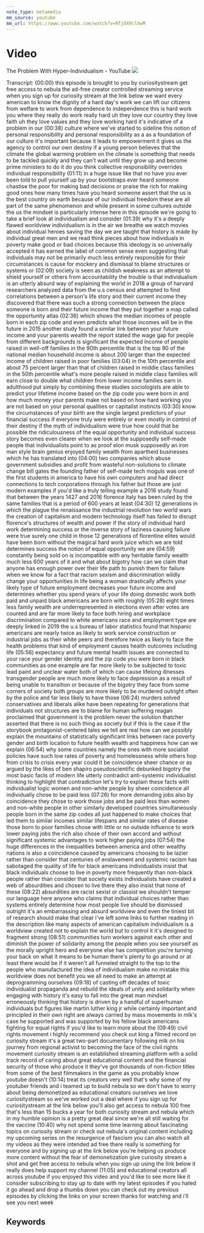 ```yaml
---
note_type: metamedia
mm_source: youtube
mm_url: https://www.youtube.com/watch?v=9TjOX9clhwM
---
```


# Video

The Problem With Hyper-Individualism - YouTube
![](https://www.youtube.com/watch?v=9TjOX9clhwM)

Transcript:
(00:00) this episode is brought to you by curiositystream get free access to nebula the ad-free creator controlled streaming service when you sign up for curiosity stream at the link below  we want every american to know the dignity of a hard day's work we can lift our citizens from welfare to work from dependence to independence this is hard work you where they really do work really hard uh they love our country they love faith uh they love values and they love working hard it's indicative of a problem in our
(00:38) culture where we've started to sideline this notion of personal responsibility and personal responsibility as a as a foundation of our culture it's important because it leads to empowerment it gives us the agency to control our own destiny if a young person believes that the climate the global warming problem on the climate is something that needs to be tackled quickly and they can't wait until they grow up and become prime ministers to do it do you think collective responsibility overrides individual responsibility
(01:11) in a huge issue like that no have you ever been told to pull yourself up by your bootstraps ever heard someone chastise the poor for making bad decisions or praise the rich for making good ones how many times have you heard someone assert that the us is the best country on earth because of our individual freedom these are all part of the same phenomenon and while present in some cultures outside the us the mindset is particularly intense here in this episode we're going to take a brief look at individualism and consider
(01:39) why it's a deeply flawed worldview individualism is in the air we breathe we watch movies about individual heroes saving the day we are taught that history is made by individual great men and we read think pieces about how individuals in poverty make good or bad choices because this ideology is so universally accepted it has earned the label of common sense even suggesting that individuals may not be primarily much less entirely responsible for their circumstances is cause for mockery and dismissal to blame structures or systems or
(02:09) society is seen as childish weakness as an attempt to shield yourself or others from accountability the trouble is that individualism is an utterly absurd way of explaining the world in 2018 a group of harvard researchers analyzed data from the u.s census and attempted to find correlations between a person's life story and their current income they discovered that there was such a strong connection between the place someone is born and their future income that they put together a map called the opportunity atlas
(02:36) which shows the median incomes of people born in each zip code and even predicts what those incomes will be in the future in 2015 another study found a similar link between your future income and your parents wealth the report stated the wage gap for people from different backgrounds is significant the expected income of people raised in well-off families in the 90th percentile that is the top 90 of the national median household income is about 200 larger than the expected income of children raised in poor families
(03:04) in the 10th percentile and about 75 percent larger than that of children raised in middle class families in the 50th percentile what's more people raised in middle class families will earn close to double what children from lower income families earn in adulthood put simply by combining these studies sociologists are able to predict your lifetime income based on the zip code you were born in and how much money your parents make not based on how hard working you are not based on your personal qualities or capitalist instincts
(03:30) know the circumstances of your birth are the single largest predictors of your financial success if everyone truly were entirely or even mostly in control of their destiny if the myth of individualism were true how could that be possible the ridiculousness of the equal opportunity and individual success story becomes even clearer when we look at the supposedly self-made people that individualists point to as proof elon musk supposedly an iron man style brain genius enjoyed family wealth from apartheid businesses which he has translated into
(04:00) two companies which abuse government subsidies and profit from wasteful non-solutions to climate change bill gates the founding father of self-made tech moguls was one of the first students in america to have his own computers and had direct connections to tech corporations through his father but those are just modern examples if you'd like a truly telling example a 2016 study found that between the years 1427 and 2016 florence italy has been ruled by the same families that is a period of 600 years at least
(04:30) 12 generations in which the plague the renaissance the industrial revolution two world wars the creation of capitalism and modern technology itself has failed to disrupt florence's structures of wealth and power if the story of individual hard work determining success or the inverse story of laziness causing failure were true surely one child in those 12 generations of florentine elites would have been born without the magical hard work juice which we are told determines success the notion of equal opportunity we are
(04:59) constantly being sold on is incompatible with any heritable family wealth much less 600 years of it and what about bigotry how can we claim that anyone has enough power over their life path to punish them for failure when we know for a fact that racism sexism and discrimination wildly change your opportunities in life being a woman drastically affects your likely type of future employment decreases your future income and determines whether you spend years of your life doing domestic work both paid and unpaid black americans are born with roughly
(05:28) eight times less family wealth are underrepresented in elections even after votes are counted and are far more likely to face both hiring and workplace discrimination compared to white americans race and employment type are deeply linked in 2019 the u.s bureau of labor statistics found that hispanic americans are nearly twice as likely to work service construction or industrial jobs as their white peers and therefore twice as likely to face the health problems that kind of employment causes health outcomes including life
(05:56) expectancy and future mental health issues are connected to your race your gender identity and the zip code you were born in black communities as one example are far more likely to be subjected to toxic lead paint and unclear water both of which can cause lifelong illnesses transgender people are much more likely to face depression as a result of being unable to transition or because of the bigotry they face from some corners of society both groups are more likely to be murdered outright often by the police and far less likely to have those
(06:24) murders solved conservatives and liberals alike have been repeating for generations that individuals not structures are to blame for human suffering reagan proclaimed that government is the problem never the solution thatcher asserted that there is no such thing as society but if this is the case if the storybook protagonist-centered tales we tell are real how can we possibly explain the mountains of statistically significant links between race poverty gender and birth location to future health wealth and happiness how can we explain
(06:54) why some countries namely the ones with more socialist policies have such low rates of poverty and homelessness while others hop from crisis to crisis every year could it be coincidence sheer chance or as argued by the likes of ben shapiro pseudoscientific debunked bigotry the most basic facts of modern life utterly contradict anti-systemic individualist thinking to highlight that contradiction let's try to explain these facts with individualist logic women and non-white people by sheer coincidence all individually chose to be paid less
(07:26) for more demanding jobs also by coincidence they chose to work those jobs and be paid less than women and non-white people in other similarly developed countries simultaneously people born in the same zip codes all just happened to make choices that led them to similar incomes similar lifespans and similar rates of disease those born to poor families chose with little or no outside influence to work lower paying jobs the rich also chose of their own accord and without significant systemic advantages to work higher paying jobs
(07:54) the huge differences in the inequalities between america and other wealthy nations is also a coincidence caused by americans choosing to be lazier rather than consider that centuries of enslavement and systemic racism has sabotaged the quality of life for black americans individualists insist that black individuals choose to live in poverty more frequently than non-black people rather than consider that society exists individualists have created a web of absurdities and chosen to live there they also insist that none of these
(08:22) absurdities are racist sexist or classist we shouldn't temper our language here anyone who claims that individual choices rather than systems entirely determine how most people live should be dismissed outright it's an embarrassing and absurd worldview and even the tiniest bit of research should make that clear i've left some links to further reading in the description like many aspects of american capitalism individualism is a worldview created not to explain the world but to control it it's designed to fragment strong
(08:51) communities turn workers against each other and diminish the power of solidarity among the people when you see yourself as the morally upright hero and everyone else has competition you're turning your back on what it means to be human there's plenty to go around or at least there would be if it weren't all funneled straight to the top to the people who manufactured the idea of individualism make no mistake this worldview does not benefit you we all need to make an attempt at deprogramming ourselves
(09:18) of casting off decades of toxic individualist propaganda and rebuild the ideals of unity and solidarity  when engaging with history it's easy to fall into the great man mindset erroneously thinking that history is driven by a handful of superhuman individuals but figures like martin luther king jr while certainly important and principled in their own right are always carried by mass movements in mlk's case he supported and was supported by his fellow black americans fighting for equal rights if you'd like to learn more about the
(09:49) civil rights movement i highly recommend you check out king a filmed record on curiosity stream it's a great two-part documentary following mlk on his journey from regional activist to becoming the face of the civil rights movement curiosity stream is an established streaming platform with a solid track record of caring about great educational content and the financial security of those who produce it they've got thousands of non-fiction titles from some of the best filmmakers in the game as you probably know youtube doesn't
(10:14) treat its creators very well that's why some of my youtuber friends and i teamed up to build nebula so we don't have to worry about being demonetized as educational creators ourselves we love curiositystream so we've worked out a deal where if you sign up for curiositystream at the link below you'll also get access to nebula 100 free that's less than 15 bucks a year for both curiosity stream and nebula which in my humble opinion is a pretty great deal since we're all still waiting for the vaccine
(10:40) why not spend some time learning about fascinating topics on curiosity stream or check out nebula's original content including my upcoming series on the resurgence of fascism you can also watch all my videos as they were intended ad free there really is something for everyone and by signing up at the link below you're helping us produce more content without the fear of demonetization give curiosity stream a shot and get free access to nebula when you sign up using the link below it really does help support my channel
(11:05) and educational creators all across youtube if you enjoyed this video and you'd like to see more like it consider subscribing to stay up to date with my latest episodes if you hated it go ahead and drop a thumbs down you can check out my previous episodes by clicking the links on your screen thanks for watching and i'll see you next week


## Keywords